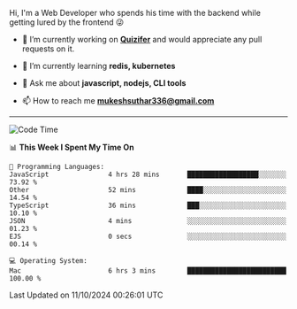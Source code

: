 Hi, I'm a Web Developer who spends his time with the backend while getting lured by the frontend 😜

- 🔭 I’m currently working on **[Quizifer](https://github.com/SutharMukesh/Quizifer/)** and would appreciate any pull requests on it.

- 🌱 I’m currently learning **redis, kubernetes**

- 💬 Ask me about **javascript, nodejs, CLI tools**

- 📫 How to reach me **mukeshsuthar336@gmail.com**

---
<!--START_SECTION:waka-->
![Code Time](http://img.shields.io/badge/Code%20Time-3%2C162%20hrs%2048%20mins-blue)

📊 **This Week I Spent My Time On** 

```text
💬 Programming Languages: 
JavaScript               4 hrs 28 mins       ██████████████████░░░░░░░   73.92 % 
Other                    52 mins             ████░░░░░░░░░░░░░░░░░░░░░   14.54 % 
TypeScript               36 mins             ███░░░░░░░░░░░░░░░░░░░░░░   10.10 % 
JSON                     4 mins              ░░░░░░░░░░░░░░░░░░░░░░░░░   01.23 % 
EJS                      0 secs              ░░░░░░░░░░░░░░░░░░░░░░░░░   00.14 % 

💻 Operating System: 
Mac                      6 hrs 3 mins        █████████████████████████   100.00 % 
```


 Last Updated on 11/10/2024 00:26:01 UTC
<!--END_SECTION:waka-->
